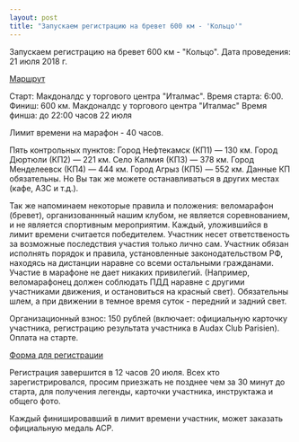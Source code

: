 ```yaml
---
layout: post
title: "Запускаем регистрацию на бревет 600 км - 'Кольцо'"
---
```


Запускаем регистрацию на бревет 600 км - "Кольцо".
Дата проведения: 21 июля 2018 г. 

<p><a href="https://clck.ru/DpvfT">Маршрут</a></p>

Старт: Макдоналдс у торгового центра "Италмас". 
Время старта: 6:00. 
Финиш: 600 км. Макдоналдс у торгового центра "Италмас"
Время финша: до 22:00 часов 22 июля

Лимит времени на марафон - 40 часов.

Пять контрольных пунктов:
Город Нефтекамск (КП1) — 130 км.
Город Дюртюли (КП2) — 221 км.
Село Калмия (КП3) — 378 км.
Город Менделеевск (КП4) — 444 км.
Город Агрыз (КП5) — 552 км.
Данные КП обязательны. Но Вы так же можете останавливаться в других местах (кафе, АЗС и т.д.). 

Так же напоминаем некоторые правила и положения: веломарафон (бревет), организованнный нашим клубом, не является соревнованием, и не является спортивным мероприятим. Каждый, уложившийся в лимит времени считается победителем. 
Участник несет ответственость за возможные последствия участия только лично сам. Участник обязан исполнять порядок и правила, установленные законодательством РФ, находясь на дистанции наравне со всеми остальными гражданами. Участие в марафоне не дает никаких привилегий. (Например, веломарафонец должен соблюдать ПДД наравне с другими участниками движения, и остановиться на красный свет).
Обязательны шлем, а при движении в темное время суток - передний и задний свет.

Организационный взнос: 150 рублей (включает: официальную карточку участника, регистрацию результата участника в Audax Club Parisien). Оплата на старте.

<p><a href="https://clck.ru/DpvRB">Форма для регистрации</a></p>
Регистрация завершится в 12 часов 20 июля.
Всех кто зарегистрировался, просим приезжать не позднее чем за 30 минут до старта, для получения легенды, карточки участника, инструктажа и общего фото.

Каждый финишировавший в лимит времени участник, может заказать официальную медаль ACP.
